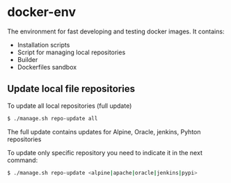 # docker-env

The environment for fast developing and testing docker images. It contains:

- Installation scripts
- Script for managing local repositories
- Builder
- Dockerfiles sandbox


## Update local file repositories

To update all local repositories (full update)

```sh
$ ./manage.sh repo-update all
```

The full update contains updates for Alpine, Oracle, jenkins, Pyhton repositories

To update only specific repository you need to indicate it in the next command:
```sh
$ ./manage.sh repo-update <alpine|apache|oracle|jenkins|pypi>
```
